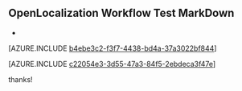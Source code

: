 ## OpenLocalization Workflow Test MarkDown
* 

[AZURE.INCLUDE [b4ebe3c2-f3f7-4438-bd4a-37a3022bf844](calleeMd1.md)]



[AZURE.INCLUDE [c22054e3-3d55-47a3-84f5-2ebdeca3f47e](calleeMd2.md)]

 
thanks!
